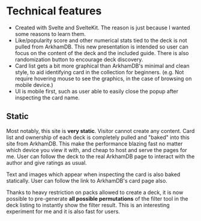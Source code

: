 # Technical features

- Created with Svelte and SvelteKit. The reason is just because I wanted some reasons to learn them.
- Like/popularity score and other numerical stats tied to the deck is not pulled from ArkhamDB. This new presentation is intended so user can focus on the content of the deck and the included guide. There is also randomization button to encourage deck discovery.
- Card list gets a bit more graphical than ArkhamDB's minimal and clean style, to aid identifying card in the collection for beginners. (e.g. Not require hovering mouse to see the graphics, in the case of browsing on mobile device.)
- UI is mobile first, such as user able to easily close the popup after inspecting the card name.

## Static

Most notably, this site is **very static**. Visitor cannot create any content. Card list and ownership of each deck is completely pulled and "baked" into this site from ArkhamDB. This make the performance blazing fast no matter which device you view it with, and cheap to host and serve the pages for me. User can follow the deck to the real ArkhamDB page to interact with the author and give ratings as usual.

Text and images which appear when inspecting the card is also baked statically. User can follow the link to ArkhamDB's card page also.

Thanks to heavy restriction on packs allowed to create a deck, it is now possible to pre-generate **all possible permutations** of the filter tool in the deck listing to instantly show the filter result. This is an interesting experiment for me and it is also fast for users.